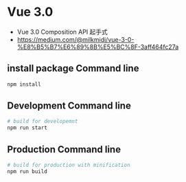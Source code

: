 # Vue 3.0

- Vue 3.0 Composition API 起手式
- https://medium.com/@milkmidi/vue-3-0-%E8%B5%B7%E6%89%8B%E5%BC%8F-3aff464fc27a


## install package Command line
``` bash
npm install
```

## Development Command line
``` bash
# build for developemnt
npm run start
```

## Production Command line
``` bash
# build for production with minification
npm run build
```
